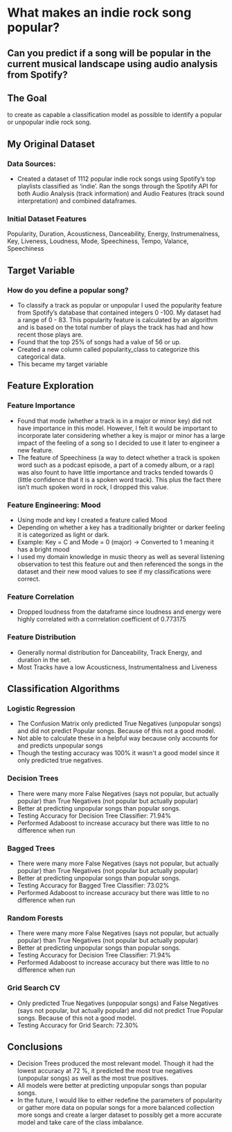 # What makes an indie rock song popular?
## Can you predict if a song will be popular in the current musical landscape using audio analysis from Spotify?

## The Goal
to create as capable a classification model as possible  to identify a popular or unpopular indie rock song.

## My Original Dataset
### Data Sources: 
- Created a dataset of 1112 popular indie rock songs using Spotify’s top playlists classified as ‘indie’.
Ran the songs through the Spotify API for both Audio Analysis (track information) and Audio Features (track sound interpretation) and combined dataframes.

### Initial Dataset Features
Popularity, Duration, Acousticness, Danceability, Energy, Instrumenalness, Key, Liveness, Loudness, Mode, Speechiness, Tempo, Valance, Speechiness

## Target Variable 
### How do you define a popular song?
- To classify a track as popular or unpopular I used the popularity feature from Spotify’s database that contained integers 0 -100. My dataset had a range of 0 - 83. This popularity feature is calculated by an algorithm and is based on the total number of plays the track has had and how recent those plays are.
- Found that the top 25% of songs had a value of 56 or up.
- Created a new column called popularity_class to categorize this categorical data. 
- This became my target variable

## Feature Exploration
### Feature Importance
- Found that mode (whether a track is in a major or minor key) did not have importance in this model. However, I felt it would be important to incorporate later considering whether a key is major or minor has a large impact of the feeling of a song so I decided to use it later to engineer a new feature.
- The feature of Speechiness (a way to detect whether a track is spoken word such as  a podcast episode, a part of a comedy album, or a rap) was also fount to have little importance and tracks tended towards 0 (little confidence that it is a spoken word track). This plus the fact there isn’t much spoken word in rock, I dropped this value.

### Feature Engineering: Mood
- Using mode and key I created a feature called Mood
- Depending on whether a key has a traditionally brighter or darker feeling it is categorized as light or dark. 
- Example: Key = C and Mode = 0 (major) → Converted to 1 meaning it has a bright mood 
- I used my domain knowledge in music theory as well as several listening  observation to test this feature out and then referenced the songs in the dataset and their new mood values to see if my classifications were correct.

### Feature Correlation
- Dropped loudness from the dataframe since loudness and energy were highly correlated with a corrrelation coefficient of 0.773175	

### Feature Distribution
- Generally normal distribution for Danceability, Track Energy, and duration in the set.
- Most Tracks have a low Acousticness, Instrumentalness and Liveness

## Classification Algorithms
### Logistic Regression
- The Confusion Matrix only predicted True Negatives (unpopular songs) and did not predict Popular songs. Because of this not a good model.
- Not able to calculate these in a helpful way because only accounts for and predicts unpopular songs 
- Though the testing accuracy was 100% it wasn't a good model since it only predicted true negatives.

### Decision Trees
- There were many more False Negatives (says not popular, but actually popular) than True Negatives (not popular but actually popular)
- Better at predicting unpopular songs than popular songs.
- Testing Accuracy for Decision Tree Classifier: 71.94%
- Performed Adaboost to increase accuracy but there was little to no difference when run

### Bagged Trees
- There were many more False Negatives (says not popular, but actually popular) than True Negatives (not popular but actually popular)
- Better at predicting unpopular songs than popular songs.
- Testing Accuracy for Bagged Tree Classifier: 73.02%
- Performed Adaboost to increase accuracy but there was little to no difference when run

### Random Forests
- There were many more False Negatives (says not popular, but actually popular) than True Negatives (not popular but actually popular)
- Better at predicting unpopular songs than popular songs.
- Testing Accuracy for Decision Tree Classifier: 71.94%
- Performed Adaboost to increase accuracy but there was little to no difference when run

### Grid Search CV
- Only predicted True Negatives (unpopular songs) and False Negatives (says not popular, but actually popular) and did not predict True Popular songs. Because of this not a good model.
- Testing Accuracy for Grid Search: 72.30%

## Conclusions
- Decision Trees  produced the most relevant model.  Though it had the lowest accuracy at 72 %, it predicted the most true negatives (unpopular songs) as well as the most true positives.  
- All models were better at predicting unpopular songs than popular songs.
- In the future, I would like to either redefine the parameters of popularity or gather more data on popular songs for a more balanced collection more songs and create a larger dataset to possibly get a more accurate model and take care of the class imbalance.

